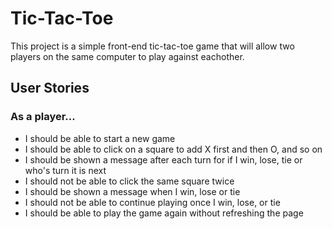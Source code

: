 # Tic-Tac-Toe
This project is a simple front-end tic-tac-toe game that will allow two players on the same computer to play against eachother.

## User Stories
### As a player...
* I should be able to start a new game
* I should be able to click on a square to add X first and then O, and so on
* I should be shown a message after each turn for if I win, lose, tie or who's turn it is next
* I should not be able to click the same square twice
* I should be shown a message when I win, lose or tie
* I should not be able to continue playing once I win, lose, or tie
* I should be able to play the game again without refreshing the page
